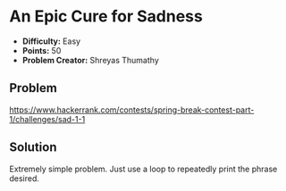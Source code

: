 # An Epic Cure for Sadness

* **Difficulty:** Easy
* **Points:** 50
* **Problem Creator:** Shreyas Thumathy

## Problem

https://www.hackerrank.com/contests/spring-break-contest-part-1/challenges/sad-1-1

## Solution

Extremely simple problem. Just use a loop to repeatedly print the phrase desired.
